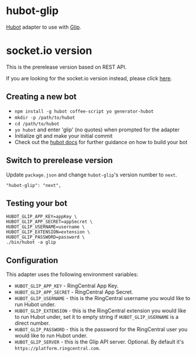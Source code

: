 # hubot-glip

[Hubot](https://hubot.github.com/) adapter to use with [Glip](https://glip.com/).


# socket.io version

This is the prerelease version based on REST API.

If you are looking for the socket.io version instead, please click [here](https://github.com/tylerlong/hubot-glip/tree/master).


## Creating a new bot

- `npm install -g hubot coffee-script yo generator-hubot`
- `mkdir -p /path/to/hubot`
- `cd /path/to/hubot`
- `yo hubot` and enter 'glip' (no quotes) when prompted for the adapter
- Initialize git and make your initial commit
- Check out the [hubot docs](https://github.com/github/hubot/tree/master/docs) for further guidance on how to build your bot


## Switch to prerelease version

Update `package.json` and change `hubot-glip`'s version number to `next`.

```
"hubot-glip": "next",
```


## Testing your bot

```
HUBOT_GLIP_APP_KEY=appKey \
HUBOT_GLIP_APP_SECRET=appSecret \
HUBOT_GLIP_USERNAME=username \
HUBOT_GLIP_EXTENSION=extension \
HUBOT_GLIP_PASSWORD=password \
./bin/hubot -a glip
```


## Configuration

This adapter uses the following environment variables:

- `HUBOT_GLIP_APP_KEY` - RingCentral App Key.
- `HUBOT_GLIP_APP_SECRET` - RingCentral App Secret.
- `HUBOT_GLIP_USERNAME` - this is the RingCentral username you would like to run Hubot under.
- `HUBOT_GLIP_EXTENSION` - this is the RingCentral extension you would like to run Hubot under, set it to empty string if `HUBOT_GLIP_USERNAME` is a direct number.
- `HUBOT_GLIP_PASSWORD` - this is the password for the RingCentral user you would like to run Hubot under.
- `HUBOT_GLIP_SERVER` - this is the Glip API server. Optional. By default it's `https://platform.ringcentral.com`.
